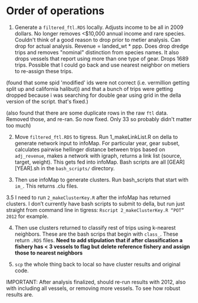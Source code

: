 # Order of operations

1. Generate a `filtered_ftl.RDS` locally. Adjusts income to be all in 2009 dollars. No longer removes <$10,000 annual income and rare species. Couldn't think of a good reason to drop prior to metier analysis. Can drop for actual analysis. Revenue = landed_wt * ppp. Does drop dredge trips and removes "nominal" distinction from species names. It also drops vessels that report using more than one type of gear. Drops 1689 trips. Possible that I could go back and use nearest neighbor on metiers to re-assign these trips.

(found that some spid 'modified' ids were not correct (i.e. vermillion getting split up and california halibut)) and that a bunch of trips were getting dropped because i was searching for double gear using grid in the della version of the script. that's fixed.)

(also found that there are some duplicate rows in the raw `ftl` data. Removed those, and re-ran. So now fixed. Only 33 so probably didn't matter too much)

2. Move `filtered_ftl.RDS` to tigress.  Run 1_makeLinkList.R on della to generate network input to infoMap. For particular year, gear subset, calculates pairwise hellinger distance between trips based on `adj_revenue`, makes a network with igraph, returns a link list (source, target, weight). This gets fed into infoMap. Bash scripts are all [GEAR][YEAR].sh in the `bash_scripts/` directory.

3. Then use infoMap to generate clusters. Run bash_scripts that start with `im_`. This returns .clu files.

3.5 I need to run `2_makeClusterKey.R` after the infoMap has returned clusters. I don’t currently have bash scripts to submit to della, but run just straight from command line in tigress: `Rscript 2_makeClusterKey.R “POT” 2012` for example.

4. Then use clusters returned to classify rest of trips using k-nearest neighbors. These are the bash scrips that begin with `class_`. These return `.RDS` files. **Need to add stipulation that if after classification a fishery has < 3 vessels to flag but delete reference fishery and assign those to nearest neighbors**

5. `scp` the whole thing back to local so have cluster results and original code.  

IMPORTANT: After analysis finalized, should re-run results with 2012, also with including all vessels, or removing more vessels. To see how robust results are.
